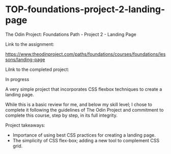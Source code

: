 # TOP-foundations-project-2-landing-page

The Odin Project: Foundations Path - Project 2 - Landing Page

Link to the assignment:

https://www.theodinproject.com/paths/foundations/courses/foundations/lessons/landing-page

Lilnk to the completed project:

In progress

A very simple project that incorporates CSS flexbox techniques to create a landing page.

While this is a basic review for me, and below my skill level; I chose to complete it following the guidelines of The Odin Project and commitment to complete this course, step by step, in its full integrity.

Project takeaways:
* Importance of using best CSS practices for creating a landing page.
* The simplicity of CSS flex-box; adding a new tool to complement CSS grid.